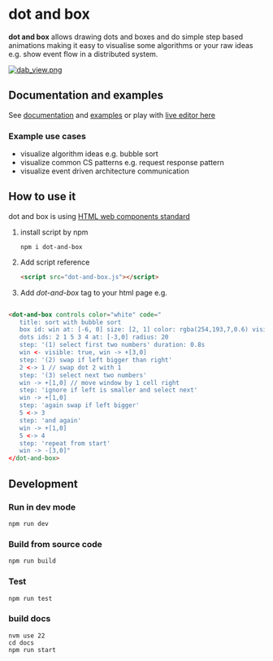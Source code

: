 # dot and box

**dot and box** allows drawing dots and boxes and do simple
step based animations making it easy to visualise some algorithms
or your raw ideas e.g. show event flow in a distributed system.

[![dab_view.png](https://dot-and-box.github.io/dot-and-box/img/dab_view.png)](https://dot-and-box.github.io/dot-and-box)

## Documentation and examples

See [documentation](https://dot-and-box.github.io/dot-and-box) and [examples](https://dot-and-box.github.io/dot-and-box/category/examples)
or play with [live editor here](https://dot-and-box.github.io/dot-and-box-editor/)

### Example use cases

- visualize algorithm ideas e.g. bubble sort
- visualize common CS patterns e.g. request response pattern
- visualize event driven architecture communication

## How to use it

dot and box is using [HTML web components standard](https://developer.mozilla.org/en-US/docs/Web/API/Web_Components)

1. install script by npm

   ```shell
   npm i dot-and-box
   ```

2. Add script reference

   ```html
   <script src="dot-and-box.js"></script>
   ```

3. Add _dot-and-box_ tag to your html page e.g.

```html

<dot-and-box controls color="white" code="
   title: sort with bubble sort
   box id: win at: [-6, 0] size: [2, 1] color: rgba(254,193,7,0.6) visible: false
   dots ids: 2 1 5 3 4 at: [-3,0] radius: 20
   step: '(1) select first two numbers' duration: 0.8s
   win <- visible: true, win -> +[3,0]
   step: '(2) swap if left bigger than right'
   2 <-> 1 // swap dot 2 with 1
   step: '(3) select next two numbers'
   win -> +[1,0] // move window by 1 cell right
   step: 'ignore if left is smaller and select next'
   win -> +[1,0]
   step: 'again swap if left bigger'
   5 <-> 3
   step: 'and again'
   win -> +[1,0]
   5 <-> 4
   step: 'repeat from start'
   win -> -[3,0]"
</dot-and-box>
```

## Development

### Run in dev mode

```shell
npm run dev
```

### Build from source code

```shell
npm run build
```

### Test

```shell
npm run test
```

### build docs

```shell
nvm use 22
cd docs
npm run start
```
